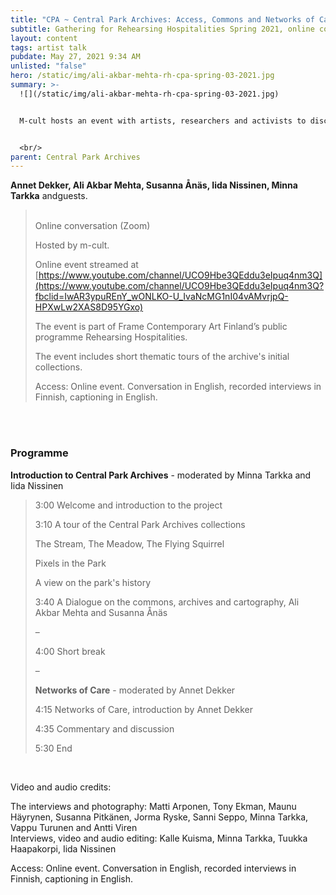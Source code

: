```yaml
---
title: "CPA ~ Central Park Archives: Access, Commons and Networks of Care"
subtitle: Gathering for Rehearsing Hospitalities Spring 2021, online conversation 3
layout: content
tags: artist talk
pubdate: May 27, 2021 9:34 AM
unlisted: "false"
hero: /static/img/ali-akbar-mehta-rh-cpa-spring-03-2021.jpg
summary: >-
  ![](/static/img/ali-akbar-mehta-rh-cpa-spring-03-2021.jpg)


  M-cult hosts an event with artists, researchers and activists to discuss notions of access within contexts of urban spaces and online resources. How to think about care, commoning and governance in these hybrid networks of social, ecological and digital?


  <br/>
parent: Central Park Archives
---
```

**Annet Dekker, Ali Akbar Mehta, Susanna Ånäs, Iida Nissinen, Minna Tarkka** andguests.

> \
> Online conversation (Zoom)
>
> Hosted by m-cult.
>
> Online event streamed at [https://www.youtube.com/channel/UCO9Hbe3QEddu3eIpuq4nm3Q](https://www.youtube.com/channel/UCO9Hbe3QEddu3eIpuq4nm3Q?fbclid=IwAR3ypuREnY_wONLKO-U_IvaNcMG1nI04vAMvrjpQ-HPXwLw2XAS8D95YGxo)
>
> The event is part of Frame Contemporary Art Finland’s public programme Rehearsing Hospitalities.
>
> The event includes short thematic tours of the archive's initial collections.
>
> Access: Online event. Conversation in English, recorded interviews in Finnish, captioning in English.

\
<br/>

### Programme

**Introduction to Central Park Archives** - moderated by Minna Tarkka and Iida Nissinen

> 3:00 Welcome and introduction to the project
>
> 3:10 A tour of the Central Park Archives collections
>
> The Stream, The Meadow, The Flying Squirrel
>
> Pixels in the Park
>
> A view on the park's history
>
> 3:40 A Dialogue on the commons, archives and cartography, Ali Akbar Mehta and Susanna Ånäs
>
> –
>
> 4:00 Short break
>
> –
>
> **Networks of Care** - moderated by Annet Dekker
>
> 4:15 Networks of Care, introduction by Annet Dekker
>
> 4:35 Commentary and discussion
>
> 5:30 End

<br/>

Video and audio credits:

The interviews and photography: Matti Arponen, Tony Ekman, Maunu Häyrynen, Susanna Pitkänen, Jorma Ryske, Sanni Seppo, Minna Tarkka, Vappu Turunen and Antti Viren\
Interviews, video and audio editing: Kalle Kuisma, Minna Tarkka, Tuukka Haapakorpi, Iida Nissinen

Access: Online event. Conversation in English, recorded interviews in Finnish, captioning in English.